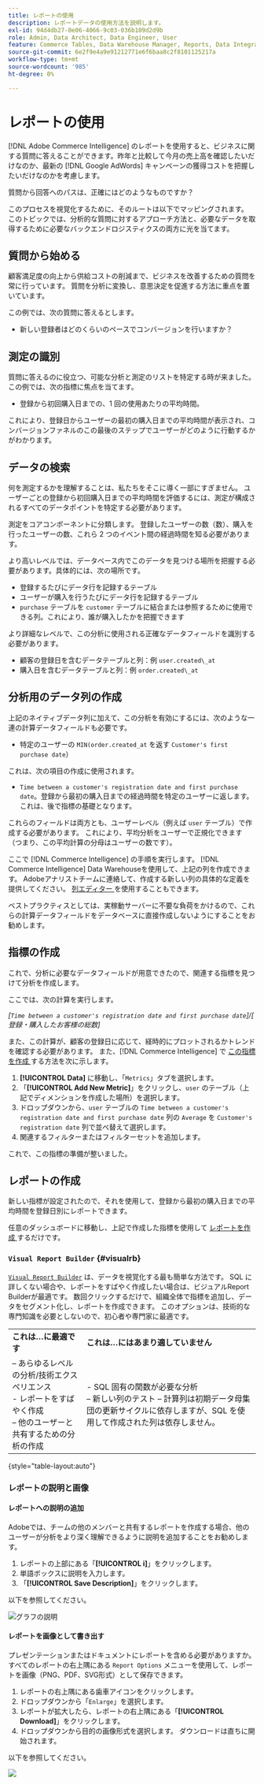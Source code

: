 ```yaml
---
title: レポートの使用
description: レポートデータの使用方法を説明します。
exl-id: 94d4db27-0e06-4066-9c03-036b109d2d9b
role: Admin, Data Architect, Data Engineer, User
feature: Commerce Tables, Data Warehouse Manager, Reports, Data Integration
source-git-commit: 6e2f9e4a9e91212771e6f6baa8c2f8101125217a
workflow-type: tm+mt
source-wordcount: '985'
ht-degree: 0%

---
```


# レポートの使用

[!DNL Adobe Commerce Intelligence] のレポートを使用すると、ビジネスに関する質問に答えることができます。昨年と比較して今月の売上高を確認したいだけなのか、最新の [!DNL Google AdWords] キャンペーンの獲得コストを把握したいだけなのかを考慮します。

質問から回答へのパスは、正確にはどのようなものですか？

このプロセスを視覚化するために、そのルートは以下でマッピングされます。 このトピックでは、分析的な質問に対するアプローチ方法と、必要なデータを取得するために必要なバックエンドロジスティクスの両方に光を当てます。

## 質問から始める

顧客満足度の向上から供給コストの削減まで、ビジネスを改善するための質問を常に行っています。 質問を分析に変換し、意思決定を促進する方法に重点を置いています。

この例では、次の質問に答えるとします。

* 新しい登録者はどのくらいのペースでコンバージョンを行いますか？

## 測定の識別

質問に答えるのに役立つ、可能な分析と測定のリストを特定する時が来ました。 この例では、次の指標に焦点を当てます。

* 登録から初回購入日までの、1 回の使用あたりの平均時間。

これにより、登録日からユーザーの最初の購入日までの平均時間が表示され、コンバージョンファネルのこの最後のステップでユーザーがどのように行動するかがわかります。

## データの検索

何を測定するかを理解することは、私たちをそこに導く一部にすぎません。 ユーザーごとの登録から初回購入日までの平均時間を評価するには、測定が構成されるすべてのデータポイントを特定する必要があります。

測定をコアコンポーネントに分類します。 登録したユーザーの数（数）、購入を行ったユーザーの数、これら 2 つのイベント間の経過時間を知る必要があります。

より高いレベルでは、データベース内でこのデータを見つける場所を把握する必要があります。具体的には、次の場所です。

* 登録するたびにデータ行を記録するテーブル
* ユーザーが購入を行うたびにデータ行を記録するテーブル
* `purchase` テーブルを `customer` テーブルに結合または参照するために使用できる列。これにより、誰が購入したかを把握できます

より詳細なレベルで、この分析に使用される正確なデータフィールドを識別する必要があります。

* 顧客の登録日を含むデータテーブルと列：例 `user.created\_at`
* 購入日を含むデータテーブルと列：例 `order.created\_at`

## 分析用のデータ列の作成

上記のネイティブデータ列に加えて、この分析を有効にするには、次のような一連の計算データフィールドも必要です。

* 特定のユーザーの `MIN(order.created_at` を返す `Customer's first purchase date`）

これは、次の項目の作成に使用されます。

* `Time between a customer's registration date and first purchase date`。登録から最初の購入日までの経過時間を特定のユーザーに返します。 これは、後で指標の基礎となります。

これらのフィールドは両方とも、ユーザーレベル（例えば `user` テーブル）で作成する必要があります。 これにより、平均分析をユーザーで正規化できます（つまり、この平均計算の分母はユーザーの数です）。

ここで [!DNL Commerce Intelligence] の手順を実行します。 [!DNL Commerce Intelligence] Data Warehouseを使用して、上記の列を作成できます。 Adobeアナリストチームに連絡して、作成する新しい列の具体的な定義を提供してください。 [ 列エディター ](../../data-analyst/data-warehouse-mgr/creating-calculated-columns.md) を使用することもできます。

ベストプラクティスとしては、実稼動サーバーに不要な負荷をかけるので、これらの計算データフィールドをデータベースに直接作成しないようにすることをお勧めします。

## 指標の作成

これで、分析に必要なデータフィールドが用意できたので、関連する指標を見つけて分析を作成します。

ここでは、次の計算を実行します。


_[`Time between a customer's registration date and first purchase date`]/[ 登録・購入したお客様の総数]_

また、この計算が、顧客の登録日に応じて、経時的にプロットされるかトレンドを確認する必要があります。 また、[!DNL Commerce Intelligence] で [ この指標を作成 ](../../data-user/reports/ess-manage-data-metrics.md) する方法を次に示します。

1. **[!UICONTROL Data]** に移動し、「`Metrics`」タブを選択します。
1. 「**[!UICONTROL Add New Metric]**」をクリックし、`user` のテーブル（上記でディメンションを作成した場所）を選択します。
1. ドロップダウンから、`user` テーブルの `Time between a customer's registration date and first purchase date` 列の `Average` を `Customer's registration date` 列で並べ替えて選択します。
1. 関連するフィルターまたはフィルターセットを追加します。

これで、この指標の準備が整いました。

## レポートの作成

新しい指標が設定されたので、それを使用して、登録から最初の購入日までの平均時間を登録日別にレポートできます。

任意のダッシュボードに移動し、上記で作成した指標を使用して [ レポートを作成 ](../../data-user/reports/ess-manage-data-metrics.md) するだけです。

### `Visual Report Builder` {#visualrb}

[`Visual Report Builder`](../../data-user/reports/ess-rpt-build-visual.md) は、データを視覚化する最も簡単な方法です。 SQL に詳しくない場合や、レポートをすばやく作成したい場合は、ビジュアルReport Builderが最適です。 数回クリックするだけで、組織全体で指標を追加し、データをセグメント化し、レポートを作成できます。 このオプションは、技術的な専門知識を必要としないので、初心者や専門家に最適です。

|  |  |
|--- |--- |
| **これは…に最適です** | **これは…にはあまり適していません** |
|  – あらゆるレベルの分析/技術エクスペリエンス <br>- レポートをすばやく作成 <br> – 他のユーザーと共有するための分析の作成 | - SQL 固有の関数が必要な分析 <br> – 新しい列のテスト – 計算列は初期データ母集団の更新サイクルに依存しますが、SQL を使用して作成された列は依存しません。 |

{style="table-layout:auto"}

### レポートの説明と画像

#### レポートへの説明の追加

Adobeでは、チームの他のメンバーと共有するレポートを作成する場合、他のユーザーが分析をより深く理解できるように説明を追加することをお勧めします。

1. レポートの上部にある「**[!UICONTROL i]**」をクリックします。
1. 単語ボックスに説明を入力します。
1. 「**[!UICONTROL Save Description]**」をクリックします。

以下を参照してください。

![ グラフの説明 ](../../assets/Chart_Description.gif)

#### レポートを画像として書き出す

プレゼンテーションまたはドキュメントにレポートを含める必要がありますか。 すべてのレポートの右上隅にある `Report Options` メニューを使用して、レポートを画像（PNG、PDF、SVG形式）として保存できます。

1. レポートの右上隅にある歯車アイコンをクリックします。
1. ドロップダウンから「`Enlarge`」を選択します。
1. レポートが拡大したら、レポートの右上隅にある「**[!UICONTROL Download]**」をクリックします。
1. ドロップダウンから目的の画像形式を選択します。 ダウンロードは直ちに開始されます。

以下を参照してください。

![](../../assets/exp-rep-as-image.gif)
